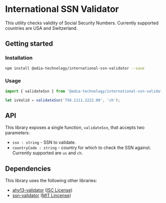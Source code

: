 # International SSN Validator

This utility checks validity of Social Security Numbers. Currently supported countries are USA and Switzerland.

## Getting started

### Installation

```sh
npm install @adia-technology/international-ssn-validator --save
```

### Usage

```js
import { validateSsn } from '@adia-technology/international-ssn-validator';

let isValid = validateSsn('756.1111.2222.00', 'ch');
```

## API

This library exposes a single function, `validateSsn`, that accepts two parameters:

* `ssn : string` - SSN to validate.
* `countryCode : string` - country for which to check the SSN against. Currently supported are `us` and `ch`.

## Dependencies

This library uses the following other libraries:

* [ahv13-validator](https://www.npmjs.com/package/ahv13-validator) ([ISC License](https://opensource.org/licenses/ISC))
* [ssn-validator](https://www.npmjs.com/package/ssn-validator) ([MIT Lincense](https://opensource.org/licenses/MIT))
